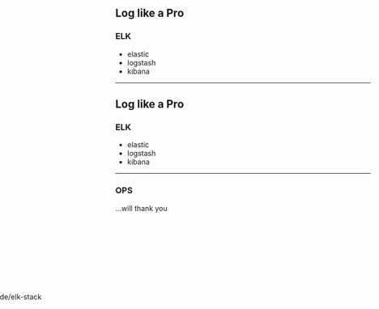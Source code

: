 ## Log like a Pro

### ELK

- elastic
- logstash
- kibana

----

<!-- .slide: data-background="images/elk.png" data-background-size="contain" data-state="dimmed" -->

<div style="position: absolute; top: 630px; left: -16%;">
  <p class="img-src">https://www.elastic.co/de/elk-stack</p>
</div>

## Log like a Pro

### ELK

- elastic
- logstash
- kibana

----

### OPS

...will thank you
